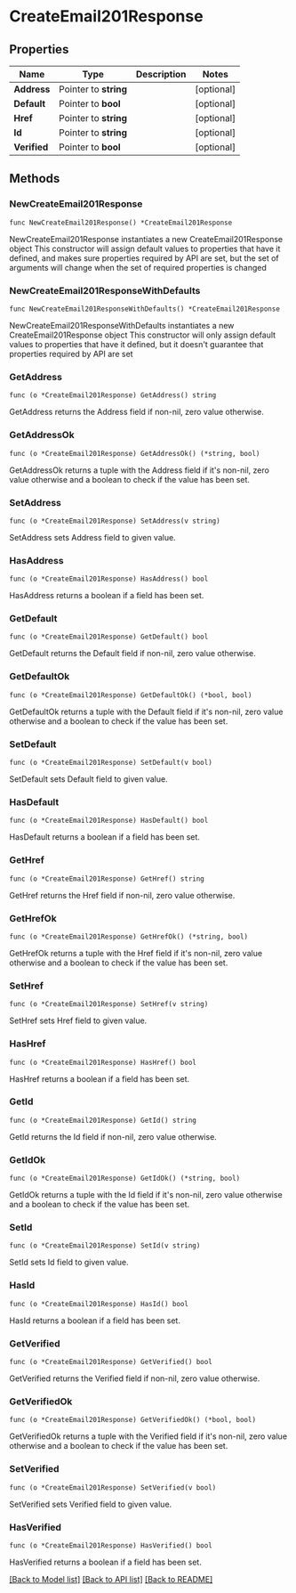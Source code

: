 # CreateEmail201Response

## Properties

Name | Type | Description | Notes
------------ | ------------- | ------------- | -------------
**Address** | Pointer to **string** |  | [optional] 
**Default** | Pointer to **bool** |  | [optional] 
**Href** | Pointer to **string** |  | [optional] 
**Id** | Pointer to **string** |  | [optional] 
**Verified** | Pointer to **bool** |  | [optional] 

## Methods

### NewCreateEmail201Response

`func NewCreateEmail201Response() *CreateEmail201Response`

NewCreateEmail201Response instantiates a new CreateEmail201Response object
This constructor will assign default values to properties that have it defined,
and makes sure properties required by API are set, but the set of arguments
will change when the set of required properties is changed

### NewCreateEmail201ResponseWithDefaults

`func NewCreateEmail201ResponseWithDefaults() *CreateEmail201Response`

NewCreateEmail201ResponseWithDefaults instantiates a new CreateEmail201Response object
This constructor will only assign default values to properties that have it defined,
but it doesn't guarantee that properties required by API are set

### GetAddress

`func (o *CreateEmail201Response) GetAddress() string`

GetAddress returns the Address field if non-nil, zero value otherwise.

### GetAddressOk

`func (o *CreateEmail201Response) GetAddressOk() (*string, bool)`

GetAddressOk returns a tuple with the Address field if it's non-nil, zero value otherwise
and a boolean to check if the value has been set.

### SetAddress

`func (o *CreateEmail201Response) SetAddress(v string)`

SetAddress sets Address field to given value.

### HasAddress

`func (o *CreateEmail201Response) HasAddress() bool`

HasAddress returns a boolean if a field has been set.

### GetDefault

`func (o *CreateEmail201Response) GetDefault() bool`

GetDefault returns the Default field if non-nil, zero value otherwise.

### GetDefaultOk

`func (o *CreateEmail201Response) GetDefaultOk() (*bool, bool)`

GetDefaultOk returns a tuple with the Default field if it's non-nil, zero value otherwise
and a boolean to check if the value has been set.

### SetDefault

`func (o *CreateEmail201Response) SetDefault(v bool)`

SetDefault sets Default field to given value.

### HasDefault

`func (o *CreateEmail201Response) HasDefault() bool`

HasDefault returns a boolean if a field has been set.

### GetHref

`func (o *CreateEmail201Response) GetHref() string`

GetHref returns the Href field if non-nil, zero value otherwise.

### GetHrefOk

`func (o *CreateEmail201Response) GetHrefOk() (*string, bool)`

GetHrefOk returns a tuple with the Href field if it's non-nil, zero value otherwise
and a boolean to check if the value has been set.

### SetHref

`func (o *CreateEmail201Response) SetHref(v string)`

SetHref sets Href field to given value.

### HasHref

`func (o *CreateEmail201Response) HasHref() bool`

HasHref returns a boolean if a field has been set.

### GetId

`func (o *CreateEmail201Response) GetId() string`

GetId returns the Id field if non-nil, zero value otherwise.

### GetIdOk

`func (o *CreateEmail201Response) GetIdOk() (*string, bool)`

GetIdOk returns a tuple with the Id field if it's non-nil, zero value otherwise
and a boolean to check if the value has been set.

### SetId

`func (o *CreateEmail201Response) SetId(v string)`

SetId sets Id field to given value.

### HasId

`func (o *CreateEmail201Response) HasId() bool`

HasId returns a boolean if a field has been set.

### GetVerified

`func (o *CreateEmail201Response) GetVerified() bool`

GetVerified returns the Verified field if non-nil, zero value otherwise.

### GetVerifiedOk

`func (o *CreateEmail201Response) GetVerifiedOk() (*bool, bool)`

GetVerifiedOk returns a tuple with the Verified field if it's non-nil, zero value otherwise
and a boolean to check if the value has been set.

### SetVerified

`func (o *CreateEmail201Response) SetVerified(v bool)`

SetVerified sets Verified field to given value.

### HasVerified

`func (o *CreateEmail201Response) HasVerified() bool`

HasVerified returns a boolean if a field has been set.


[[Back to Model list]](../README.md#documentation-for-models) [[Back to API list]](../README.md#documentation-for-api-endpoints) [[Back to README]](../README.md)


